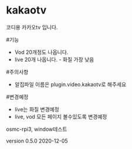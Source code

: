 # kakaotv
코디용 카카오tv 입니다. 

#기능
- Vod 20개정도 나옵니다.
- live 20개 나옵니다. - 화질 가장 낮음
 
#주의사항
- 알집파일 이름은 plugin.video.kakaotv로 해주세요

#변경예정
- live는 화질 변경예정
- live, vod 모든 페이지 볼수있도록 변경예정 

osmc-rpi3, window테스트 

version 0.5.0 2020-12-05
